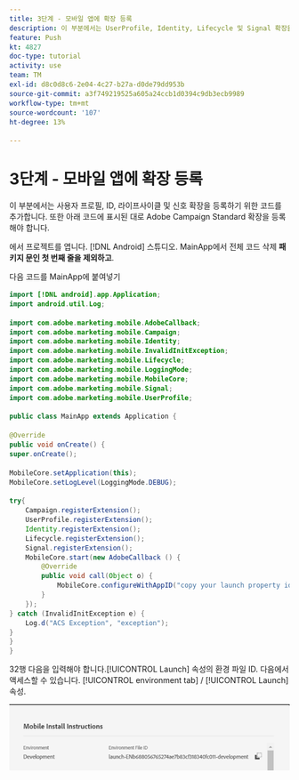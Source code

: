 ```yaml
---
title: 3단계 - 모바일 앱에 확장 등록
description: 이 부분에서는 UserProfile, Identity, Lifecycle 및 Signal 확장을 등록하기 위한 코드를 추가합니다.
feature: Push
kt: 4827
doc-type: tutorial
activity: use
team: TM
exl-id: d8c0d8c6-2e04-4c27-b27a-d0de79dd953b
source-git-commit: a3f749219525a605a24ccb1d0394c9db3ecb9989
workflow-type: tm+mt
source-wordcount: '107'
ht-degree: 13%

---
```


# 3단계 - 모바일 앱에 확장 등록

이 부분에서는 사용자 프로필, ID, 라이프사이클 및 신호 확장을 등록하기 위한 코드를 추가합니다. 또한 아래 코드에 표시된 대로 Adobe Campaign Standard 확장을 등록해야 합니다.

에서 프로젝트를 엽니다. [!DNL Android] 스튜디오. MainApp에서 전체 코드 삭제 **패키지 문인 첫 번째 줄을 제외하고**.

다음 코드를 MainApp에 붙여넣기

<!--
Removed `{.line-numbers}` below
-->

```java
import [!DNL android].app.Application;
import android.util.Log;

import com.adobe.marketing.mobile.AdobeCallback;
import com.adobe.marketing.mobile.Campaign;
import com.adobe.marketing.mobile.Identity;
import com.adobe.marketing.mobile.InvalidInitException;
import com.adobe.marketing.mobile.Lifecycle;
import com.adobe.marketing.mobile.LoggingMode;
import com.adobe.marketing.mobile.MobileCore;
import com.adobe.marketing.mobile.Signal;
import com.adobe.marketing.mobile.UserProfile;

public class MainApp extends Application {

@Override
public void onCreate() {
super.onCreate();

MobileCore.setApplication(this);
MobileCore.setLogLevel(LoggingMode.DEBUG);

try{
    Campaign.registerExtension();
    UserProfile.registerExtension();
    Identity.registerExtension();
    Lifecycle.registerExtension();
    Signal.registerExtension();
    MobileCore.start(new AdobeCallback () {
        @Override
        public void call(Object o) {
            MobileCore.configureWithAppID("copy your launch property id here");
        }
    });
} catch (InvalidInitException e) {
    Log.d("ACS Exception", "exception");
}
}
}
```

32행 다음을 입력해야 합니다.[!UICONTROL  Launch] 속성의 환경 파일 ID. 다음에서 액세스할 수 있습니다. [!UICONTROL environment tab] / [!UICONTROL Launch] 속성.

![launch-id](assets/launch-id-property.PNG)
